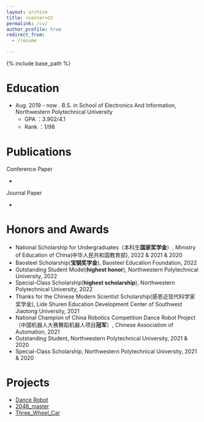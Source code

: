 ```yaml
---
layout: archive
title: <center>CV
permalink: /cv/
author_profile: true
redirect_from:
  - /resume

---
```


{% include base_path %}

Education
======

* Aug. 2019 - now . B.S. in School of Electronics And Information, Northwestern Polytechnical University
  * GPA ：3.902/4.1
  * Rank ：1/98

Publications
======

Conference Paper

* 

Journal Paper

* 

Honors and Awards
======

* National Scholarship for Undergraduates（本科生**国家奖学金**）, Ministry of Education of China(中华人民共和国教育部), 2022 & 2021 & 2020
* Baosteel Scholarship(**宝钢奖学金**), Baosteel Education Foundation, 2022
* Outstanding Student Model(**highest honor**), Northwestern Polytechnical University, 2022
* Special-Class Scholarship(**highest scholarship**), Northwestern Polytechnical University, 2022
* Thanks for the Chinese Modern Scientist Scholarship(感恩近现代科学家奖学金), Lide Shuren Education Development Center of Southwest Jiaotong University, 2021
* National Champion of China Robotics Competition Dance Robot Project（中国机器人大赛舞蹈机器人项目**冠军**）, Chinese Association of Automation, 2021
* Outstanding Student, Northwestern Polytechnical University, 2021 & 2020
* Special-Class Scholarship, Northwestern Polytechnical University, 2021 & 2020

Projects
======

* [Dance Robot](https://github.com/Jiazhen-Lei/Dance-Robot)
* [2048_master](https://github.com/Jiazhen-Lei/2048_master)
* [Three_Wheel_Car](https://github.com/Jiazhen-Lei/Three_Wheel_Car)

